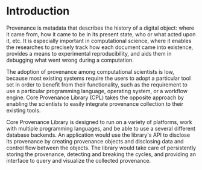 # Introduction #

Provenance is metadata that describes the history of a digital object: where it came from, how it came to be in its present state, who or what acted upon it, etc. It is especially important in computational science, where it enables the researches to precisely track how each document came into existence, provides a means to experimental reproducibility, and aids them in debugging what went wrong during a computation.

The adoption of provenance among computational scientists is low, because most existing systems require the users to adopt a particular tool set in order to benefit from their functionality, such as the requirement to use a particular programming language, operating system, or a workflow engine. Core Provenance Library (CPL) takes the opposite approach by enabling the scientists to easily integrate provenance collection to their existing tools.

Core Provenance Library is designed to run on a variety of platforms, work with multiple programming languages, and be able to use a several different database backends. An application would use the library's API to disclose its provenance by creating provenance objects and disclosing data and control flow between the objects. The library would take care of persistently storing the provenance, detecting and breaking the cycles, and providing an interface to query and visualize the collected provenance.